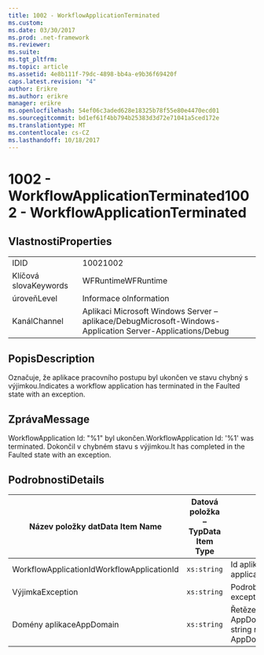 ```yaml
---
title: 1002 - WorkflowApplicationTerminated
ms.custom: 
ms.date: 03/30/2017
ms.prod: .net-framework
ms.reviewer: 
ms.suite: 
ms.tgt_pltfrm: 
ms.topic: article
ms.assetid: 4e8b111f-79dc-4898-bb4a-e9b36f69420f
caps.latest.revision: "4"
author: Erikre
ms.author: erikre
manager: erikre
ms.openlocfilehash: 54ef06c3aded628e18325b78f55e80e4470ecd01
ms.sourcegitcommit: bd1ef61f4bb794b25383d3d72e71041a5ced172e
ms.translationtype: MT
ms.contentlocale: cs-CZ
ms.lasthandoff: 10/18/2017
---
```

# <a name="1002---workflowapplicationterminated"></a><span data-ttu-id="bf779-102">1002 - WorkflowApplicationTerminated</span><span class="sxs-lookup"><span data-stu-id="bf779-102">1002 - WorkflowApplicationTerminated</span></span>
## <a name="properties"></a><span data-ttu-id="bf779-103">Vlastnosti</span><span class="sxs-lookup"><span data-stu-id="bf779-103">Properties</span></span>  
  
|||  
|-|-|  
|<span data-ttu-id="bf779-104">ID</span><span class="sxs-lookup"><span data-stu-id="bf779-104">ID</span></span>|<span data-ttu-id="bf779-105">1002</span><span class="sxs-lookup"><span data-stu-id="bf779-105">1002</span></span>|  
|<span data-ttu-id="bf779-106">Klíčová slova</span><span class="sxs-lookup"><span data-stu-id="bf779-106">Keywords</span></span>|<span data-ttu-id="bf779-107">WFRuntime</span><span class="sxs-lookup"><span data-stu-id="bf779-107">WFRuntime</span></span>|  
|<span data-ttu-id="bf779-108">úroveň</span><span class="sxs-lookup"><span data-stu-id="bf779-108">Level</span></span>|<span data-ttu-id="bf779-109">Informace o</span><span class="sxs-lookup"><span data-stu-id="bf779-109">Information</span></span>|  
|<span data-ttu-id="bf779-110">Kanál</span><span class="sxs-lookup"><span data-stu-id="bf779-110">Channel</span></span>|<span data-ttu-id="bf779-111">Aplikaci Microsoft Windows Server – aplikace/Debug</span><span class="sxs-lookup"><span data-stu-id="bf779-111">Microsoft-Windows-Application Server-Applications/Debug</span></span>|  
  
## <a name="description"></a><span data-ttu-id="bf779-112">Popis</span><span class="sxs-lookup"><span data-stu-id="bf779-112">Description</span></span>  
 <span data-ttu-id="bf779-113">Označuje, že aplikace pracovního postupu byl ukončen ve stavu chybný s výjimkou.</span><span class="sxs-lookup"><span data-stu-id="bf779-113">Indicates a workflow application has terminated in the Faulted state with an exception.</span></span>  
  
## <a name="message"></a><span data-ttu-id="bf779-114">Zpráva</span><span class="sxs-lookup"><span data-stu-id="bf779-114">Message</span></span>  
 <span data-ttu-id="bf779-115">WorkflowApplication Id: "%1" byl ukončen.</span><span class="sxs-lookup"><span data-stu-id="bf779-115">WorkflowApplication Id: '%1' was terminated.</span></span> <span data-ttu-id="bf779-116">Dokončil v chybném stavu s výjimkou.</span><span class="sxs-lookup"><span data-stu-id="bf779-116">It has completed in the Faulted state with an exception.</span></span>  
  
## <a name="details"></a><span data-ttu-id="bf779-117">Podrobnosti</span><span class="sxs-lookup"><span data-stu-id="bf779-117">Details</span></span>  
  
|<span data-ttu-id="bf779-118">Název položky dat</span><span class="sxs-lookup"><span data-stu-id="bf779-118">Data Item Name</span></span>|<span data-ttu-id="bf779-119">Datová položka – Typ</span><span class="sxs-lookup"><span data-stu-id="bf779-119">Data Item Type</span></span>|<span data-ttu-id="bf779-120">Popis</span><span class="sxs-lookup"><span data-stu-id="bf779-120">Description</span></span>|  
|--------------------|--------------------|-----------------|  
|<span data-ttu-id="bf779-121">WorkflowApplicationId</span><span class="sxs-lookup"><span data-stu-id="bf779-121">WorkflowApplicationId</span></span>|`xs:string`|<span data-ttu-id="bf779-122">Id aplikace pracovního postupu</span><span class="sxs-lookup"><span data-stu-id="bf779-122">The workflow application id</span></span>|  
|<span data-ttu-id="bf779-123">Výjimka</span><span class="sxs-lookup"><span data-stu-id="bf779-123">Exception</span></span>|`xs:string`|<span data-ttu-id="bf779-124">Podrobnosti o výjimce pro výjimky</span><span class="sxs-lookup"><span data-stu-id="bf779-124">The exception details for the exception</span></span>|  
|<span data-ttu-id="bf779-125">Domény aplikace</span><span class="sxs-lookup"><span data-stu-id="bf779-125">AppDomain</span></span>|`xs:string`|<span data-ttu-id="bf779-126">Řetězec vrácený AppDomain.CurrentDomain.FriendlyName.</span><span class="sxs-lookup"><span data-stu-id="bf779-126">The string returned by AppDomain.CurrentDomain.FriendlyName.</span></span>|
